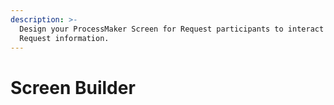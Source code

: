 ```yaml
---
description: >-
  Design your ProcessMaker Screen for Request participants to interact with
  Request information.
---
```


# Screen Builder

